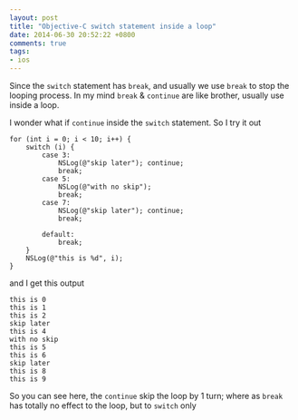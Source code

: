 ```yaml
---
layout: post
title: "Objective-C switch statement inside a loop"
date: 2014-06-30 20:52:22 +0800
comments: true
tags: 
- ios
---
```


Since the `switch` statement has `break`, and usually we use `break` to stop the looping process. In my mind `break` & `continue` are like brother, usually use inside a loop.

I wonder what if `continue` inside the `switch` statement. So I try it out

```obj-c
for (int i = 0; i < 10; i++) {
    switch (i) {
        case 3:
            NSLog(@"skip later"); continue;
            break;
        case 5:
            NSLog(@"with no skip");
            break;
        case 7:
            NSLog(@"skip later"); continue;
            break;
            
        default:
            break;
    }
    NSLog(@"this is %d", i);
}
```

and I get this output

```
this is 0
this is 1
this is 2
skip later
this is 4
with no skip
this is 5
this is 6
skip later
this is 8
this is 9
```

So you can see here, the `continue` skip the loop by 1 turn; where as `break` has totally no effect to the loop, but to `switch` only

